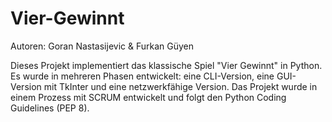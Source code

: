 # Vier-Gewinnt

Autoren: Goran Nastasijevic & Furkan Güyen

Dieses Projekt implementiert das klassische Spiel "Vier Gewinnt" in Python. Es wurde in mehreren Phasen entwickelt: eine CLI-Version, eine GUI-Version mit TkInter und eine netzwerkfähige Version. Das Projekt wurde in einem  Prozess mit SCRUM entwickelt und folgt den Python Coding Guidelines (PEP 8).
